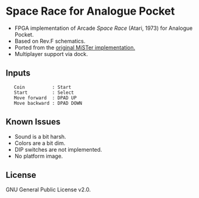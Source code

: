 # Space Race for Analogue Pocket

+ FPGA implementation of Arcade _Space Race_ (Atari, 1973) for Analogue Pocket.
+ Based on Rev.F schematics.
+ Ported from the [original MiSTer implementation.](https://github.com/MiSTer-devel/Arcade-SpaceRace_MiSTer)
+ Multiplayer support via dock.

## Inputs
```
   Coin          : Start
   Start         : Select
   Move forward  : DPAD UP
   Move backward : DPAD DOWN
```

## Known Issues

+ Sound is a bit harsh.
+ Colors are a bit dim.
+ DIP switches are not implemented.
+ No platform image.

## License

GNU General Public License v2.0.